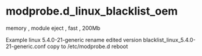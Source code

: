 # modprobe.d_linux_blacklist_oem
memory , module eject , fast , 200Mb

Example linux 5.4.0-21-generic rename edited version blacklist_linux_5.4.0-21-generic.conf copy to /etc/modprobe.d reboot
